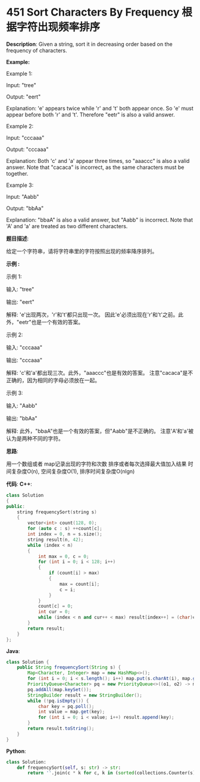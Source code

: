 # 451 Sort Characters By Frequency 根据字符出现频率排序

__Description__:
Given a string, sort it in decreasing order based on the frequency of characters.

__Example:__

Example 1:

Input:
"tree"

Output:
"eert"

Explanation:
'e' appears twice while 'r' and 't' both appear once.
So 'e' must appear before both 'r' and 't'. Therefore "eetr" is also a valid answer.

Example 2:

Input:
"cccaaa"

Output:
"cccaaa"

Explanation:
Both 'c' and 'a' appear three times, so "aaaccc" is also a valid answer.
Note that "cacaca" is incorrect, as the same characters must be together.

Example 3:

Input:
"Aabb"

Output:
"bbAa"

Explanation:
"bbaA" is also a valid answer, but "Aabb" is incorrect.
Note that 'A' and 'a' are treated as two different characters.

__题目描述__:

给定一个字符串，请将字符串里的字符按照出现的频率降序排列。

__示例 :__

示例 1:

输入:
"tree"

输出:
"eert"

解释:
'e'出现两次，'r'和't'都只出现一次。
因此'e'必须出现在'r'和't'之前。此外，"eetr"也是一个有效的答案。

示例 2:

输入:
"cccaaa"

输出:
"cccaaa"

解释:
'c'和'a'都出现三次。此外，"aaaccc"也是有效的答案。
注意"cacaca"是不正确的，因为相同的字母必须放在一起。

示例 3:

输入:
"Aabb"

输出:
"bbAa"

解释:
此外，"bbaA"也是一个有效的答案，但"Aabb"是不正确的。
注意'A'和'a'被认为是两种不同的字符。

__思路__:

用一个数组或者 map记录出现的字符和次数
排序或者每次选择最大值加入结果
时间复杂度O(n), 空间复杂度O(1), 排序时间复杂度O(nlgn)

__代码__:
__C++__:

```C++
class Solution 
{
public:
    string frequencySort(string s) 
    {
        vector<int> count(128, 0);
        for (auto c : s) ++count[c];
        int index = 0, n = s.size();
        string result(n, 42);
        while (index < n) 
        {
            int max = 0, c = 0;
            for (int i = 0; i < 128; i++) 
            {
                if (count[i] > max) 
                {
                    max = count[i];
                    c = i;
                }
            }
            count[c] = 0;
            int cur = 0;
            while (index < n and cur++ < max) result[index++] = (char)c;
        }
        return result;
    }
};
```

__Java__:

```Java
class Solution {
    public String frequencySort(String s) {
        Map<Character, Integer> map = new HashMap<>();
        for (int i = 0; i < s.length(); i++) map.put(s.charAt(i), map.getOrDefault(s.charAt(i), 0) + 1);
        PriorityQueue<Character> pq = new PriorityQueue<>((o1, o2) -> map.get(o2) - map.get(o1));
        pq.addAll(map.keySet());
        StringBuilder result = new StringBuilder();
        while (!pq.isEmpty()) {
            char key = pq.poll();
            int value = map.get(key);
            for (int i = 0; i < value; i++) result.append(key);
        }
        return result.toString();
    }
}
```

__Python__:

```Python
class Solution:
    def frequencySort(self, s: str) -> str:
        return ''.join(c * k for c, k in (sorted(collections.Counter(s).items(), key=lambda x: x[1], reverse=True))) if s else ''
```
